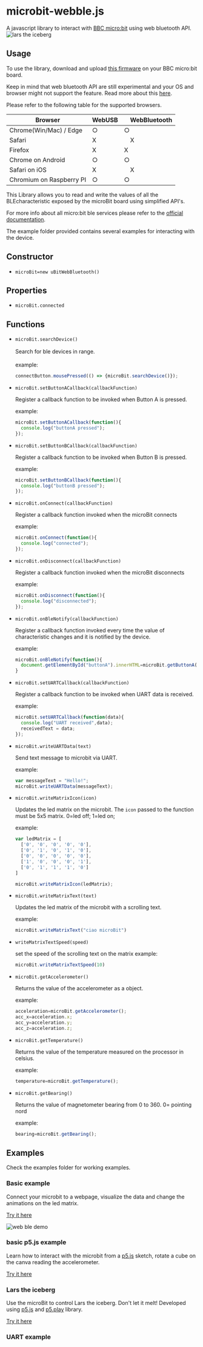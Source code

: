 # microbit-webble.js
A javascript library to interact with [BBC micro:bit](http://microbit.org/) using web bluetooth API.
![lars the iceberg](assets/lars.gif)

## Usage

To use the library, download and upload [this firmware](https://makecode.microbit.org/_Ts3FVcgFv457) on your BBC micro:bit board.

Keep in mind that web bluetooth API are still experimental and your OS and browser might not support the feature. Read more about this [here](https://developers.google.com/web/updates/2015/07/interact-with-ble-devices-on-the-web).

Please refer to the following table for the supported browsers. 

| Browser | WebUSB  |　WebBluetooth|
|---|---|---|
| Chrome(Win/Mac) / Edge  | ○ | ○|
| Safari | X |　X|
| Firefox |X　|X|
| Chrome on Android | ○ | ○|
| Safari on iOS| X |　X|
| Chromium on Raspberry PI | ○ | ○|

This Library allows you to read and write the values of all the BLEcharacteristic exposed by the microBit board using simplified API's.

For more info about all micro:bit ble services please refer to the [official documentation](https://lancaster-university.github.io/microbit-docs/ble/profile/).

The example folder provided contains several examples for interacting with the device.

## Constructor

- `microBit=new uBitWebBluetooth()`

## Properties

- `microBit.connected`

## Functions


- `microBit.searchDevice()`

  Search for ble devices in range.
　<br><br>example:
  ```javascript
  connectButton.mousePressed(() => {microBit.searchDevice()});
  ```

- `microBit.setButtonACallback(callbackFunction)`

  Register a callback function to be invoked when Button A is pressed.

  example:
  ```js
  microBit.setButtonACallback(function(){
    console.log("buttonA pressed");
  });
  ```

- `microBit.setButtonBCallback(callbackFunction)`

  Register a callback function to be invoked when Button B is pressed.

  example:
  ```js
  microBit.setButtonBCallback(function(){
    console.log("buttonB pressed");
  });
  ```

- `microBit.onConnect(callbackFunction)`

  Register a callback function invoked when the microBit connects

  example:
  ```js
  microBit.onConnect(function(){
    console.log("connected");
  });
  ```

- `microBit.onDisconnect(callbackFunction)`

  Register a callback function invoked when the microBit disconnects

  example:
  ```js
  microBit.onDisconnect(function(){
    console.log("disconnected");
  });
  ```

- `microBit.onBleNotify(callbackFunction)`

  Register a callback function invoked every time the value of characteristic changes and it is notified by the device.

  example:
  ```js
  microBit.onBleNotify(function(){
    document.getElementById("buttonA").innerHTML=microBit.getButtonA();
  }
  ```

- `microBit.setUARTCallback(callbackFunction)`

  Register a callback function to be invoked when UART data is received.

  example:
  ```js
  microBit.setUARTCallback(function(data){
    console.log("UART received",data);
    receivedText = data;
  });
  ```

- `microBit.writeUARTData(text)`
  
  Send text message to microbit via UART.

  example:
  ```js
  var messageText = "Hello!";
  microBit.writeUARTData(messageText);
  ```
- `microBit.writeMatrixIcon(icon)`

  Updates the led matrix on the microbit.
  The `icon` passed to the function must be 5x5 matrix.
  0=led off;
  1=led on;

  example:
  ```js
  var ledMatrix = [
    ['0', '0', '0', '0', '0'],
    ['0', '1', '0', '1', '0'],
    ['0', '0', '0', '0', '0'],
    ['1', '0', '0', '0', '1'],
    ['0', '1', '1', '1', '0']
  ]

  microBit.writeMatrixIcon(ledMatrix);

  ```

- `microBit.writeMatrixText(text)`

  Updates the led matrix of the microbit with a scrolling text.

  example:
  ```js
  microBit.writeMatrixText("ciao microBit")
  ```

- `writeMatrixTextSpeed(speed)`

  set the speed of the scrolling text on the matrix
  example:
  ```js
  microBit.writeMatrixTextSpeed(10)
  ```

- `microBit.getAccelerometer()`

  Returns the value of the accelerometer as a object.

  example:
  ```js
  acceleration=microBit.getAccelerometer();
  acc_x=acceleration.x;
  acc_y=acceleration.y;
  acc_z=acceleration.z;

  ```

- `microBit.getTemperature()`

  Returns the value of the temperature measured on the processor in celsius.

  example:
  ```js
  temperature=microBit.getTemperature();

  ```


- `microBit.getBearing()`

  Returns the value of magnetometer bearing from 0 to 360.
  0= pointing nord

  example:
  ```js
  bearing=microBit.getBearing();

  ```



## Examples
Check the examples folder for working examples.

### Basic example
Connect your microbit to a webpage, visualize the data and change the animations on the led matrix.

[Try it here](https://antefact.github.io/microBit.js/examples/basic/)

![web ble demo](assets/html.gif)


### basic p5.js example
Learn how to interact with the microbit from a [p5.js](https://p5js.org/) sketch, rotate a cube on the canva reading the accelerometer.

[Try it here](https://antefact.github.io/microBit.js/examples/p5js_example/)

### Lars the iceberg
Use the microBit to control Lars the iceberg. Don't let it melt!
Developed using [p5.js](https://p5js.org/) and [p5.play](http://p5play.molleindustria.org/) library.

[Try it here](https://antefact.github.io/microBit.js/examples/p5play_Lars_example/)


### UART example